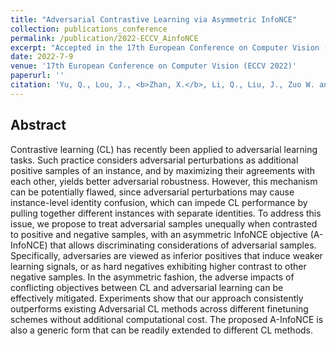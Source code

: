 ```yaml
---
title: "Adversarial Contrastive Learning via Asymmetric InfoNCE"
collection: publications_conference
permalink: /publication/2022-ECCV_AinfoNCE
excerpt: "Accepted in the 17th European Conference on Computer Vision (ECCV 2022)."
date: 2022-7-9
venue: '17th European Conference on Computer Vision (ECCV 2022)'
paperurl: ''
citation: 'Yu, Q., Lou, J., <b>Zhan, X.</b>, Li, Q., Liu, J., Zuo W. and Liu, Y. Adversarial Contrastive Learning via Asymmetric InfoNCE. In the <i>17th European Conference on Computer Vision (ECCV 2022)</i>.'
---
```


Abstract
---

Contrastive learning (CL) has recently been applied to adversarial learning tasks. Such practice considers adversarial perturbations as additional positive samples of an instance, and by maximizing their agreements with each other, yields better adversarial robustness. However, this mechanism can be potentially flawed, since adversarial perturbations may cause instance-level identity confusion, which can impede CL performance by pulling together different instances with separate identities. To address this issue, we propose to treat adversarial samples unequally when contrasted to positive and negative samples, with an asymmetric InfoNCE objective (A-InfoNCE) that allows discriminating considerations of adversarial samples. Specifically, adversaries are viewed as inferior positives that induce weaker learning signals, or as hard negatives exhibiting higher contrast to other negative samples. In the asymmetric fashion, the adverse impacts of conflicting objectives between CL and adversarial learning can be effectively mitigated. Experiments show that our approach consistently outperforms existing Adversarial CL methods across different finetuning schemes without additional computational cost. The proposed A-InfoNCE is also a generic form that can be readily extended to different CL methods.

<!-- Other information
---
* A former version of this paper has been accepted in <i>NeurIPS 2021 Deep RL Workshop</i>. -->